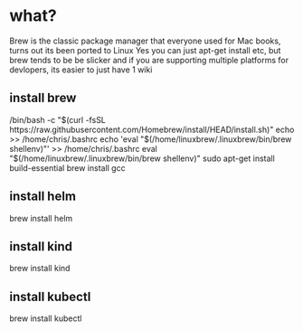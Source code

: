 # what?
Brew is the classic package manager that everyone used for Mac books, turns out its been ported to Linux 
Yes you can just apt-get install etc, but brew tends to be be slicker and if you are supporting multiple platforms
for devlopers, its easier to just have 1 wiki

## install brew
/bin/bash -c "$(curl -fsSL https://raw.githubusercontent.com/Homebrew/install/HEAD/install.sh)"
echo >> /home/chris/.bashrc
echo 'eval "$(/home/linuxbrew/.linuxbrew/bin/brew shellenv)"' >> /home/chris/.bashrc
eval "$(/home/linuxbrew/.linuxbrew/bin/brew shellenv)"
sudo apt-get install build-essential
brew install gcc

## install helm
brew install helm

## install kind
brew install kind

## install kubectl
brew install kubectl